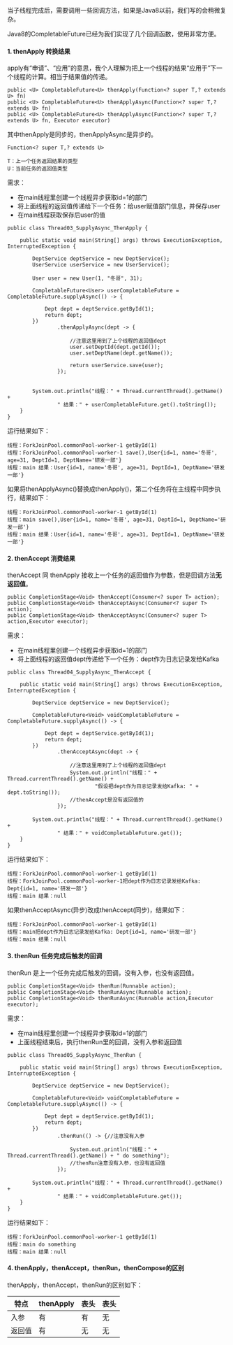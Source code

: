 当子线程完成后，需要调用一些回调方法，如果是Java8以前，我们写的会稍微复杂。

Java8的CompletableFuture已经为我们实现了几个回调函数，使用非常方便。

#### 1. thenApply 转换结果
apply有“申请”、“应用”的意思，我个人理解为把上一个线程的结果“应用于”下一个线程的计算。相当于结果值的传递。

```
public <U> CompletableFuture<U> thenApply(Function<? super T,? extends U> fn)
public <U> CompletableFuture<U> thenApplyAsync(Function<? super T,? extends U> fn)
public <U> CompletableFuture<U> thenApplyAsync(Function<? super T,? extends U> fn, Executor executor)
```

其中thenApply是同步的，thenApplyAsync是异步的。
```
Function<? super T,? extends U>

T：上一个任务返回结果的类型
U：当前任务的返回值类型
```


需求：
-   在main线程里创建一个线程异步获取id=1的部门
-   将上面线程的返回值传递给下一个任务：给user赋值部门信息，并保存user
-   在main线程获取保存后user的值
```
public class Thread03_SupplyAsync_ThenApply {
    
    public static void main(String[] args) throws ExecutionException, InterruptedException {

        DeptService deptService = new DeptService();
        UserService userService = new UserService();

        User user = new User(1, "冬哥", 31);

        CompletableFuture<User> userCompletableFuture = CompletableFuture.supplyAsync(() -> {

            Dept dept = deptService.getById(1);
            return dept;
        })
                .thenApplyAsync(dept -> {

                    //注意这里用到了上个线程的返回值dept
                    user.setDeptId(dept.getId());
                    user.setDeptName(dept.getName());

                    return userService.save(user);
                });


        System.out.println("线程：" + Thread.currentThread().getName() +
                " 结果：" + userCompletableFuture.get().toString());
    }
}
```


运行结果如下：
```
线程：ForkJoinPool.commonPool-worker-1 getById(1)
线程：ForkJoinPool.commonPool-worker-1 save(),User{id=1, name='冬哥', age=31, DeptId=1, DeptName='研发一部'}
线程：main 结果：User{id=1, name='冬哥', age=31, DeptId=1, DeptName='研发一部'}
```


如果将thenApplyAsync()替换成thenApply()，第二个任务将在主线程中同步执行，结果如下：
```
线程：ForkJoinPool.commonPool-worker-1 getById(1)
线程：main save(),User{id=1, name='冬哥', age=31, DeptId=1, DeptName='研发一部'}
线程：main 结果：User{id=1, name='冬哥', age=31, DeptId=1, DeptName='研发一部'}
```


#### 2. thenAccept 消费结果

thenAccept 同 thenApply 接收上一个任务的返回值作为参数，但是回调方法**无返回值**。
```
public CompletionStage<Void> thenAccept(Consumer<? super T> action);
public CompletionStage<Void> thenAcceptAsync(Consumer<? super T> action);
public CompletionStage<Void> thenAcceptAsync(Consumer<? super T> action,Executor executor);
```

需求：

-   在main线程里创建一个线程异步获取id=1的部门
-   将上面线程的返回值dept传递给下一个任务：dept作为日志记录发给Kafka

```
public class Thread04_SupplyAsync_ThenAccept {

    public static void main(String[] args) throws ExecutionException, InterruptedException {

        DeptService deptService = new DeptService();

        CompletableFuture<Void> voidCompletableFuture = CompletableFuture.supplyAsync(() -> {

            Dept dept = deptService.getById(1);
            return dept;
        })
                .thenAcceptAsync(dept -> {

                    //注意这里用到了上个线程的返回值dept
                    System.out.println("线程：" + Thread.currentThread().getName() +
                            "假设把dept作为日志记录发给Kafka: " + dept.toString());
                    //thenAccept是没有返回值的
                });

        System.out.println("线程：" + Thread.currentThread().getName() +
                " 结果：" + voidCompletableFuture.get());
    }
}
```


运行结果如下：
```
线程：ForkJoinPool.commonPool-worker-1 getById(1)
线程：ForkJoinPool.commonPool-worker-1把dept作为日志记录发给Kafka: Dept{id=1, name='研发一部'}
线程：main 结果：null
```


如果thenAcceptAsync(异步)改成thenAccept(同步)，结果如下：
```
线程：ForkJoinPool.commonPool-worker-1 getById(1)
线程：main把dept作为日志记录发给Kafka: Dept{id=1, name='研发一部'}
线程：main 结果：null
```



#### 3. thenRun 任务完成后触发的回调

thenRun 是上一个任务完成后触发的回调，没有入参，也没有返回值。
```
public CompletionStage<Void> thenRun(Runnable action);
public CompletionStage<Void> thenRunAsync(Runnable action);
public CompletionStage<Void> thenRunAsync(Runnable action,Executor executor);
```


需求：

-   在main线程里创建一个线程异步获取id=1的部门
-   上面线程结束后，执行thenRun里的回调，没有入参和返回值

```
public class Thread05_SupplyAsync_ThenRun {

    public static void main(String[] args) throws ExecutionException, InterruptedException {

        DeptService deptService = new DeptService();

        CompletableFuture<Void> voidCompletableFuture = CompletableFuture.supplyAsync(() -> {

            Dept dept = deptService.getById(1);
            return dept;
        })
                .thenRun(() -> {//注意没有入参

                    System.out.println("线程：" + Thread.currentThread().getName() + " do something");
                    //thenRun注意没有入参，也没有返回值
                });

        System.out.println("线程：" + Thread.currentThread().getName() +
                " 结果：" + voidCompletableFuture.get());
    }
}
```


运行结果如下：
```
线程：ForkJoinPool.commonPool-worker-1 getById(1)
线程：main do something
线程：main 结果：null
```


#### 4. thenApply，thenAccept，thenRun，thenCompose的区别

thenApply，thenAccept，thenRun的区别如下：

| 特点 | thenApply | 表头 |  表头 | 
| -------- | -------- | -------- | -------- |
| 入参 | 有 | 有 | 无 |
| 返回值 | 有 | 无 | 无 |


